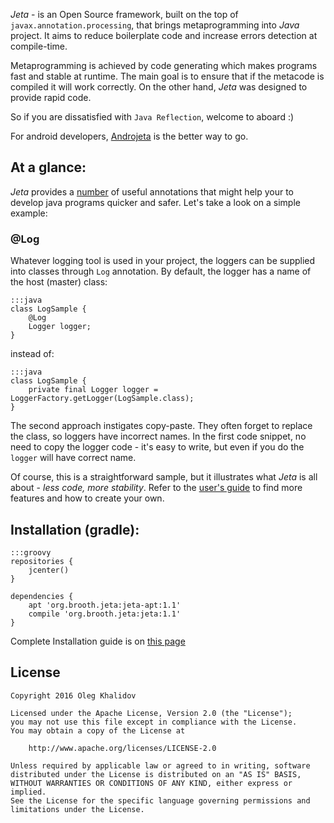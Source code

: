 *Jeta* - is an Open Source framework, built on the top of `javax.annotation.processing`, that brings metaprogramming into *Java* project. It aims to reduce boilerplate code and increase errors detection at compile-time.

Metaprogramming is achieved by code generating which makes programs fast and stable at runtime. The main goal is to ensure that if the metacode is compiled it will work correctly. On the other hand, *Jeta* was designed to provide rapid code.

So if you are dissatisfied with `Java Reflection`, welcome to aboard :)

<div class="alert alert-success" role="alert">
For android developers, <a href="/guide/androjeta/overview">Androjeta</a> is the better way to go.
</div>

At a glance:
--------
*Jeta* provides a [number](/guide) of useful annotations that might help your to develop java programs quicker and safer. Let's take a look on a simple example:

### @Log
Whatever logging tool is used in your project, the loggers can be supplied into classes through `Log` annotation. By default, the logger has a name of the host (master) class:

    :::java
    class LogSample {
        @Log
        Logger logger;
    }

instead of:

    :::java
    class LogSample {
        private final Logger logger = LoggerFactory.getLogger(LogSample.class);
    }

The second approach instigates copy-paste. They often forget to replace the class, so loggers have incorrect names. In the first code snippet, no need to copy the logger code - it's easy to write, but even if you do the `logger` will have correct name.

Of course, this is a straightforward sample, but it illustrates what *Jeta* is all about - *less code, more stability*. Refer to the [user's guide](/guide) to find more features and how to create your own.

Installation (gradle):
----------------------

    :::groovy
    repositories {
        jcenter()
    }

    dependencies {
        apt 'org.brooth.jeta:jeta-apt:1.1'
        compile 'org.brooth.jeta:jeta:1.1'
    }

Complete Installation guide is on [this page](/guide/install)


License
-------

    Copyright 2016 Oleg Khalidov

    Licensed under the Apache License, Version 2.0 (the "License");
    you may not use this file except in compliance with the License.
    You may obtain a copy of the License at

        http://www.apache.org/licenses/LICENSE-2.0

    Unless required by applicable law or agreed to in writing, software
    distributed under the License is distributed on an "AS IS" BASIS,
    WITHOUT WARRANTIES OR CONDITIONS OF ANY KIND, either express or implied.
    See the License for the specific language governing permissions and
    limitations under the License.

